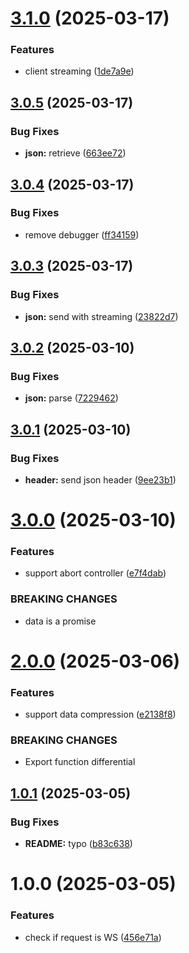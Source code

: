 # [3.1.0](https://github.com/ido-pluto/express-ws-response/compare/v3.0.5...v3.1.0) (2025-03-17)


### Features

* client streaming ([1de7a9e](https://github.com/ido-pluto/express-ws-response/commit/1de7a9e48a78606d956d5e991f4b00c002cfa80f))

## [3.0.5](https://github.com/ido-pluto/express-ws-response/compare/v3.0.4...v3.0.5) (2025-03-17)


### Bug Fixes

* **json:** retrieve ([663ee72](https://github.com/ido-pluto/express-ws-response/commit/663ee725b775f43d03a74194a77e6f02ff583b75))

## [3.0.4](https://github.com/ido-pluto/express-ws-response/compare/v3.0.3...v3.0.4) (2025-03-17)


### Bug Fixes

* remove debugger ([ff34159](https://github.com/ido-pluto/express-ws-response/commit/ff341591bffd61cb96bdaf63b821cfe822e7a6cc))

## [3.0.3](https://github.com/ido-pluto/express-ws-response/compare/v3.0.2...v3.0.3) (2025-03-17)


### Bug Fixes

* **json:** send with streaming ([23822d7](https://github.com/ido-pluto/express-ws-response/commit/23822d7f8d001966cad5b353b2ddd7f0696c8e28))

## [3.0.2](https://github.com/ido-pluto/express-ws-response/compare/v3.0.1...v3.0.2) (2025-03-10)


### Bug Fixes

* **json:** parse ([7229462](https://github.com/ido-pluto/express-ws-response/commit/722946258fe3db045a3030216362a1fa8e8a7b2c))

## [3.0.1](https://github.com/ido-pluto/express-ws-response/compare/v3.0.0...v3.0.1) (2025-03-10)


### Bug Fixes

* **header:** send json header ([9ee23b1](https://github.com/ido-pluto/express-ws-response/commit/9ee23b1e739fc375b0813c79f9feac95fb28e1e8))

# [3.0.0](https://github.com/ido-pluto/express-ws-response/compare/v2.0.0...v3.0.0) (2025-03-10)


### Features

* support abort controller ([e7f4dab](https://github.com/ido-pluto/express-ws-response/commit/e7f4dabb9ae00cbde91651e3c1fcd854329035a6))


### BREAKING CHANGES

* data is a promise

# [2.0.0](https://github.com/ido-pluto/express-ws-response/compare/v1.0.1...v2.0.0) (2025-03-06)


### Features

* support data compression ([e2138f8](https://github.com/ido-pluto/express-ws-response/commit/e2138f8c33b8d19d73530c316d1a59f354163934))


### BREAKING CHANGES

* Export function differential

## [1.0.1](https://github.com/ido-pluto/express-ws-response/compare/v1.0.0...v1.0.1) (2025-03-05)


### Bug Fixes

* **README:** typo ([b83c638](https://github.com/ido-pluto/express-ws-response/commit/b83c6380d563eace9353f906f02dc68189b94567))

# 1.0.0 (2025-03-05)


### Features

* check if request is WS ([456e71a](https://github.com/ido-pluto/express-ws-response/commit/456e71a2fda15a6d925b9b179f6b8347d5609368))
